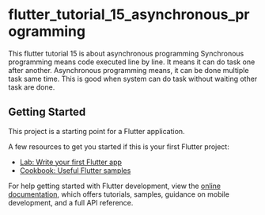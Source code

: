 # flutter_tutorial_15_asynchronous_programming

This flutter tutorial 15 is about asynchronous programming
Synchronous programming means code executed line by line. It means it can do task one after another.
Asynchronous programming means, it can be done multiple task same time. This is good when system can do task without waiting other task are done.

## Getting Started

This project is a starting point for a Flutter application.

A few resources to get you started if this is your first Flutter project:

- [Lab: Write your first Flutter app](https://docs.flutter.dev/get-started/codelab)
- [Cookbook: Useful Flutter samples](https://docs.flutter.dev/cookbook)

For help getting started with Flutter development, view the
[online documentation](https://docs.flutter.dev/), which offers tutorials,
samples, guidance on mobile development, and a full API reference.
